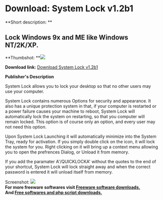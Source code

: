 # Download: System Lock v1.2b1

**Short description: **

## Lock Windows 9x and ME like Windows NT/2K/XP.

  
**Thumbshot: **![](http://www.freewarefiles.com/screenshot/syslock_md.gif)   
  
**Download link:** [Download System Lock v1.2b1](http://freesoftwares.boysofts.com/System-Lock-Vb_program_1419.html)  
  

**Publisher's Description**  
  

System Lock allows you to lock your desktop so that no other users may use
your computer.

System Lock contains numerous Options for security and appearance. It also has
a unique protection system in that, if your computer is restarted or a power
failure causes your machine to reboot, System Lock will automatically lock the
system on restarting, so that you computer will remain locked. This option is
of course only an option, and every user may not need this option.

Upon System Lock Launching it will automatically minimize into the System
Tray, ready for activation. If you simply double click on the icon, it will
lock the system for you. Right clicking on it will bring up a context menu
allowing you to open the prefrences Dialog, or Unload it from memory.

If you add the paramater A'/QUICKLOCKA' without the quotes to the end of your
shortcut, System Lock will lock straight away and when the correct password is
entered it will unload itself from memory.

  
  
Screenshot: ![](http://www.freewarefiles.com/screenshot/syslock.gif)  
**For more freeware softwares visit [Freeware software downloads.](http://freesoftwares.boysofts.com/)**   
**And [Free softwares and php script downloads.](http://www.boysofts.com/)**

